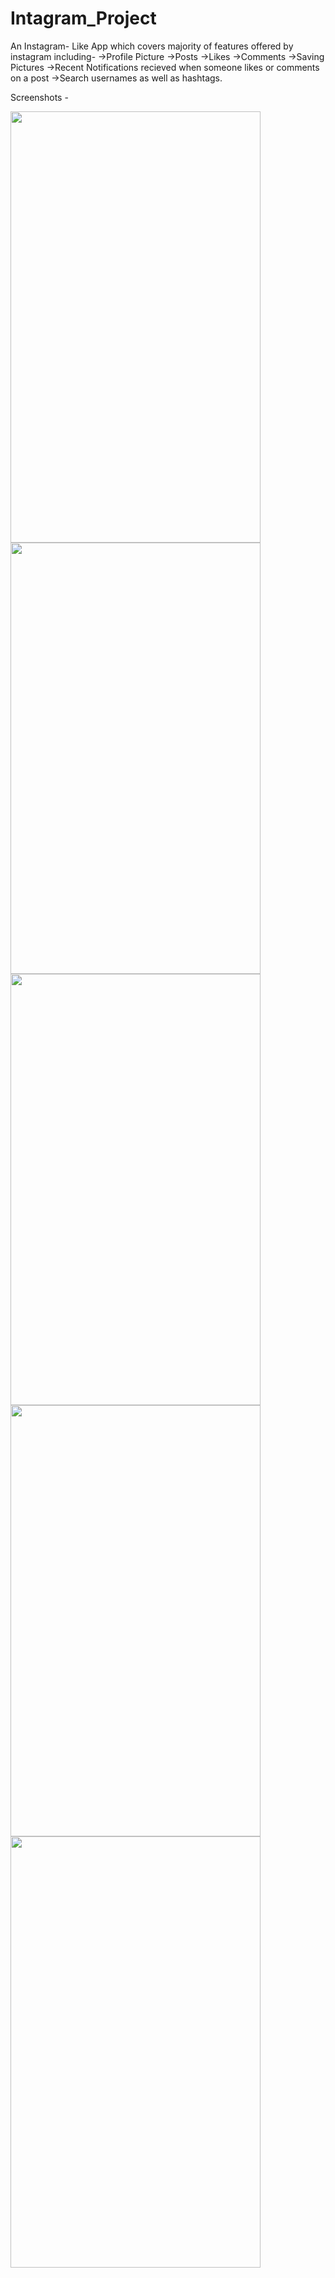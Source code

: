 # Intagram_Project
An Instagram- Like App which covers majority of features offered by instagram including-
->Profile Picture
->Posts
->Likes 
->Comments 
->Saving Pictures 
->Recent Notifications recieved when someone likes or comments on a post
->Search usernames as well as hashtags.

Screenshots - 

<img src="https://user-images.githubusercontent.com/65773548/112538725-2ea4c480-8dd6-11eb-96e4-5066f4fd1e5e.png" width = "400" height="690">

<img src="https://user-images.githubusercontent.com/65773548/112538707-29e01080-8dd6-11eb-8b36-bd45d0030d15.png" width = "400" height = "690">

<img src ="https://user-images.githubusercontent.com/65773548/112538746-32d0e200-8dd6-11eb-80f6-56a7625c62d2.png" width = "400" height = "690">

<img src="https://user-images.githubusercontent.com/65773548/112538759-37959600-8dd6-11eb-8dcf-8bfb903d6531.png" width = "400" height = "690">

<img src="https://user-images.githubusercontent.com/65773548/112540018-b3441280-8dd7-11eb-8c10-96aac703959f.png" width = "400" height  = "690">
